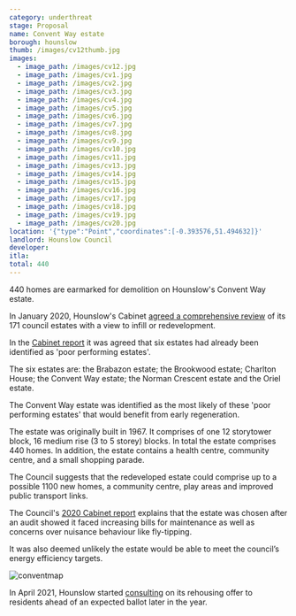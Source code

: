 ```yaml
---
category: underthreat
stage: Proposal
name: Convent Way estate
borough: hounslow
thumb: /images/cv12thumb.jpg
images:
  - image_path: /images/cv12.jpg
  - image_path: /images/cv1.jpg
  - image_path: /images/cv2.jpg
  - image_path: /images/cv3.jpg
  - image_path: /images/cv4.jpg
  - image_path: /images/cv5.jpg
  - image_path: /images/cv6.jpg
  - image_path: /images/cv7.jpg
  - image_path: /images/cv8.jpg
  - image_path: /images/cv9.jpg
  - image_path: /images/cv10.jpg
  - image_path: /images/cv11.jpg
  - image_path: /images/cv13.jpg
  - image_path: /images/cv14.jpg
  - image_path: /images/cv15.jpg
  - image_path: /images/cv16.jpg
  - image_path: /images/cv17.jpg
  - image_path: /images/cv18.jpg
  - image_path: /images/cv19.jpg
  - image_path: /images/cv20.jpg
location: '{"type":"Point","coordinates":[-0.393576,51.494632]}'
landlord: Hounslow Council
developer:
itla:
total: 440
---
```

440 homes are earmarked for demolition on Hounslow's Convent Way estate.

In January 2020, Hounslow's Cabinet [agreed a comprehensive review](https://democraticservices.hounslow.gov.uk/documents/s157644/CEX432%20Housing%20Estate%20Regeneration%20Programme.pdf) of its 171 council estates with a view to infill or redevelopment.

In the [Cabinet report](https://democraticservices.hounslow.gov.uk/documents/s157644/CEX432%20Housing%20Estate%20Regeneration%20Programme.pdf) it was agreed that six estates had already been identified as 'poor performing estates'. 

The six estates are: the Brabazon estate; the Brookwood estate; Charlton House; the Convent Way estate; the Norman Crescent estate and the Oriel estate.

The Convent Way estate was identified as the most likely of these 'poor performing estates' that would benefit from early regeneration.

The estate was originally built in 1967. It comprises of one 12 storytower block, 16 medium rise (3 to 5 storey) blocks. In total the estate comprises 440 homes. In addition, the estate contains a health centre, community centre, and a small shopping parade.

The Council suggests that the redeveloped estate could comprise up to a possible 1100 new homes, a community centre, play areas and improved public transport links.

The Council's [2020 Cabinet report](https://democraticservices.hounslow.gov.uk/documents/s157644/CEX432%20Housing%20Estate%20Regeneration%20Programme.pdf) explains that the estate was chosen after an audit showed it faced increasing bills for maintenance as well as concerns over nuisance behaviour like fly-tipping.

It was also deemed unlikely the estate would be able to meet the council’s energy efficiency targets.

![conventmap]({{site.baseurl}}/images/conventmap.png)

In April 2021, Hounslow started [consulting](https://haveyoursay.hounslow.gov.uk/housing/conventfeedback/) on its rehousing offer to residents ahead of an expected ballot later in the year.
